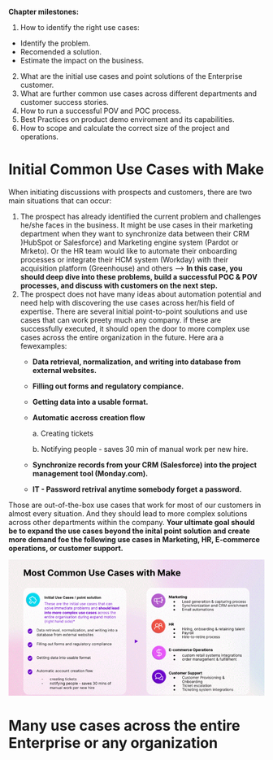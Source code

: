 __Chapter milestones:__

1. How to identify the right use cases:
  - Identify the problem.
  - Recomended a solution.
  - Estimate the impact on the business.
2. What are the initial use cases and point solutions of the Enterprise customer.
3. What are further common use cases across different departments and customer success stories.
4. How to run a successful POV and POC process.
5. Best Practices on product demo enviroment and its capabilities.
6. How to scope and calculate the correct size of the project and operations.

# Initial Common Use Cases with Make

When initiating discussions with prospects and customers, there are two main situations that can occur:

  1. The prospect has already identified the current problem and challenges he/she faces in the business. It might be use cases in their marketing department when they want to synchronize data between their CRM )HubSpot or Salesforce) and Marketing engine system (Pardot or Mrketo). Or the HR team would like to automate their onboarding processes or integrate their HCM system (Workday) with their acquisition platform (Greenhouse) and others --> __In  this case, you should deep dive into these problems, build a successful POC & POV processes, and discuss with customers on the next step.__
  2. The prospect does not have many ideas about automation potential and need help with discovering the use cases across her/his field of expertise. There are several initial point-to-point soulutions and use cases that can work preety much any company. if these are successfully executed, it should open the door to more complex use cases across the entire organization in the future. Here ara a fewexamples:
     - __Data retrieval, normalization, and writing into database from external websites.__
     - __Filling out forms and regulatory compiance.__
     - __Getting data into a usable format.__
     - __Automatic accross creation flow__
       
       a. Creating tickets
       
       b. Notifying people - saves 30 min of manual work per new hire.
       
     - __Synchronize records from your CRM (Salesforce) into the project management tool (Monday.com).__
     - __IT - Password retrival anytime somebody forget a password.__
       
Those are out-of-the-box use cases that work for most of our customers in almost every situation. And they should lead to more complex solutions across other departments within the company. __Your ultimate goal should be to expand the use cases beyond the inital point solution and create more demand foe the following use cases in Marketing, HR, E-commerce operations, or customer support.__

![Expend the use cases across other departments](/pic/most_common_use_cases_with_make.gif)

# Many use cases across the entire Enterprise or any organization


